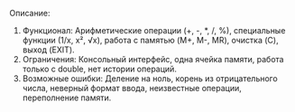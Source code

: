 Описание:
1.	Функционал:
Арифметические операции (+, -, *, /, %), специальные функции (1/x, x², √x), работа с памятью (M+, M-, MR), очистка (C), выход (EXIT).
2.	Ограничения:
Консольный интерфейс, одна ячейка памяти, работа только с double, нет истории операций.
3.	Возможные ошибки:
Деление на ноль, корень из отрицательного числа, неверный формат ввода, неизвестные операции, переполнение памяти.